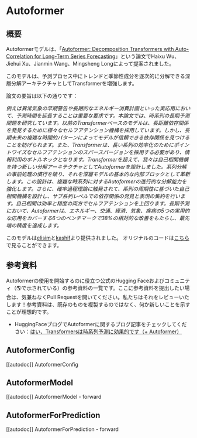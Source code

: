 <!--Copyright 2023 The HuggingFace Team. All rights reserved.

Licensed under the Apache License, Version 2.0 (the "License"); you may not use this file except in compliance with
the License. You may obtain a copy of the License at

http://www.apache.org/licenses/LICENSE-2.0

Unless required by applicable law or agreed to in writing, software distributed under the License is distributed on
an "AS IS" BASIS, WITHOUT WARRANTIES OR CONDITIONS OF ANY KIND, either express or implied. See the License for the
specific language governing permissions and limitations under the License.

⚠️ Note that this file is in Markdown but contain specific syntax for our doc-builder (similar to MDX) that may not be
rendered properly in your Markdown viewer.

-->

# Autoformer

## 概要

Autoformerモデルは、「[Autoformer: Decomposition Transformers with Auto-Correlation for Long-Term Series Forecasting](https://arxiv.org/abs/2106.13008)」という論文でHaixu Wu、Jiehui Xu、Jianmin Wang、Mingsheng Longによって提案されました。

このモデルは、予測プロセス中にトレンドと季節性成分を逐次的に分解できる深層分解アーキテクチャとしてTransformerを増強します。

論文の要旨は以下の通りです：

*例えば異常気象の早期警告や長期的なエネルギー消費計画といった実応用において、予測時間を延長することは重要な要求です。本論文では、時系列の長期予測問題を研究しています。以前のTransformerベースのモデルは、長距離依存関係を発見するために様々なセルフアテンション機構を採用しています。しかし、長期未来の複雑な時間的パターンによってモデルが信頼できる依存関係を見つけることを妨げられます。また、Transformerは、長い系列の効率化のためにポイントワイズなセルフアテンションのスパースバージョンを採用する必要があり、情報利用のボトルネックとなります。Transformerを超えて、我々は自己相関機構を持つ新しい分解アーキテクチャとしてAutoformerを設計しました。系列分解の事前処理の慣行を破り、それを深層モデルの基本的な内部ブロックとして革新します。この設計は、複雑な時系列に対するAutoformerの進行的な分解能力を強化します。さらに、確率過程理論に触発されて、系列の周期性に基づいた自己相関機構を設計し、サブ系列レベルでの依存関係の発見と表現の集約を行います。自己相関は効率と精度の両方でセルフアテンションを上回ります。長期予測において、Autoformerは、エネルギー、交通、経済、気象、疾病の5つの実用的な応用をカバーする6つのベンチマークで38%の相対的な改善をもたらし、最先端の精度を達成します。*

このモデルは[elisim](https://huggingface.co/elisim)と[kashif](https://huggingface.co/kashif)より提供されました。
オリジナルのコードは[こちら](https://github.com/thuml/Autoformer)で見ることができます。

## 参考資料

Autoformerの使用を開始するのに役立つ公式のHugging Faceおよびコミュニティ（🌎で示されている）の参考資料の一覧です。ここに参考資料を提出したい場合は、気兼ねなくPull Requestを開いてください。私たちはそれをレビューいたします！参考資料は、既存のものを複製するのではなく、何か新しいことを示すことが理想的です。

- HuggingFaceブログでAutoformerに関するブログ記事をチェックしてください：[はい、Transformersは時系列予測に効果的です（+ Autoformer）](https://huggingface.co/blog/autoformer)

## AutoformerConfig

[[autodoc]] AutoformerConfig

## AutoformerModel

[[autodoc]] AutoformerModel
    - forward

## AutoformerForPrediction

[[autodoc]] AutoformerForPrediction
    - forward
